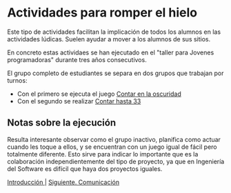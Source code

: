 <link rel="stylesheet" type="text/css" href="estilo.css" media="screen" />

# Actividades para romper el hielo


Este tipo de actividades facilitan la implicación de todos los alumnos en las actividades lúdicas. Suelen ayudar a mover a los alumnos de sus sitios.

En concreto estas actividaes se han ejecutado en el "taller para Jovenes programadoras" durante tres años consecutivos.

El grupo completo de estudiantes se separa en dos grupos que trabajan por turnos:
*   Con el primero se ejecuta el juego [Contar en la oscuridad](/ContarEnLaOscuridad/Descripcion.md)
*   Con el segundo se realizar [Contar hasta 33](ContarHasta33/Descripcion.md)

## Notas sobre la ejecución

Resulta interesante observar como el grupo inactivo, planifica como actuar cuando les toque a ellos, y se encuentran con un juego igual de fácil pero totalmente diferente. Esto sirve para indicar lo importante que es la colaboración independientemente del tipo de proyecto, ya que en Ingeniería del Software es difícil que haya dos proyectos iguales.

[Introducción ](README.md) 
| [Siguiente. Comunicación](comunicacion.md)
